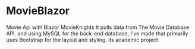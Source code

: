 # MovieBlazor
Movie Api with Blazor
MovieKnights It pulls data from The Movie Database API. and 
using MySQL for the back-end database, 
I've made that primarily uses Bootstrap for the layout and styling.
its academic project
